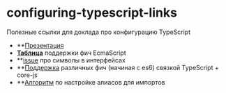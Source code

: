 # configuring-typescript-links
Полезные ссылки для доклада про конфигурацию TypeScript

* **[Презентация](https://)
* **[Таблица](https://docs.google.com/spreadsheets/d/1ni6JMwEc-uq65fYVF3fI4RnOIuPBsL_oTBxN2wefAEg/edit?usp=sharing)** поддержки фич EcmaScript
* **[issue](https://github.com/microsoft/TypeScript/issues/1863) про символы в интерфейсах
* **[Поддержка](https://kangax.github.io/compat-table/es6/) различных фич (начиная с es6) связкой TypeScript + core-js
* **[Алгоритм]() по настройке алиасов для импортов
